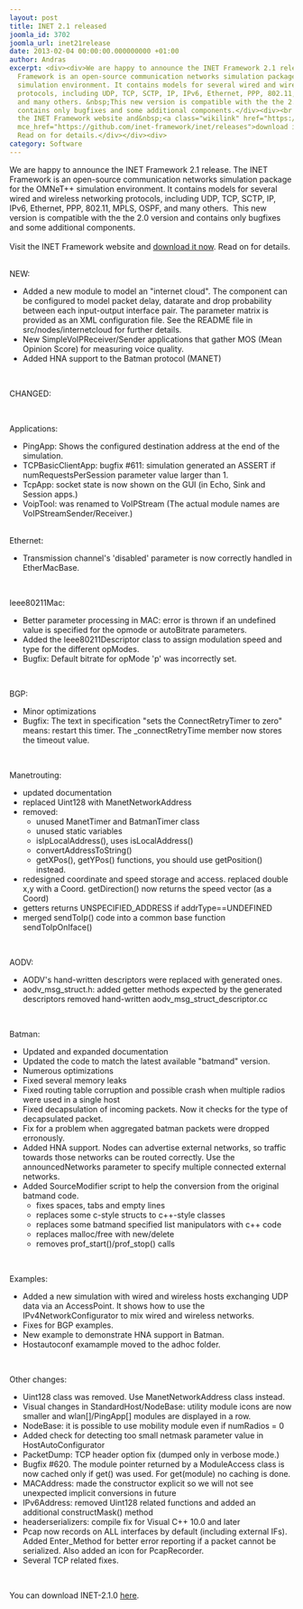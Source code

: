 ```yaml
---
layout: post
title: INET 2.1 released
joomla_id: 3702
joomla_url: inet21release
date: 2013-02-04 00:00:00.000000000 +01:00
author: Andras
excerpt: <div><div>We are happy to announce the INET Framework 2.1 release. The INET
  Framework is an open-source communication networks simulation package for the OMNeT++
  simulation environment. It contains models for several wired and wireless networking
  protocols, including UDP, TCP, SCTP, IP, IPv6, Ethernet, PPP, 802.11, MPLS, OSPF,
  and many others. &nbsp;This new version is compatible with the the 2.0 version and
  contains only bugfixes and some additional components.</div><div><br /></div><div>Visit
  the INET Framework website and&nbsp;<a class="wikilink" href="https://github.com/inet-framework/inet/releases"
  mce_href="https://github.com/inet-framework/inet/releases">download it now</a>.
  Read on for details.</div></div><div>
category: Software
---
```

<div><div>We are happy to announce the INET Framework 2.1 release. The INET Framework is an open-source communication networks simulation package for the OMNeT++ simulation environment. It contains models for several wired and wireless networking protocols, including UDP, TCP, SCTP, IP, IPv6, Ethernet, PPP, 802.11, MPLS, OSPF, and many others. &nbsp;This new version is compatible with the the 2.0 version and contains only bugfixes and some additional components.</div><div><br /></div><div>Visit the INET Framework website and&nbsp;<a class="wikilink" href="https://github.com/inet-framework/inet/releases" mce_href="https://github.com/inet-framework/inet/releases">download it now</a>. Read on for details.</div></div><div></div><div><br /></div><div><p>NEW:</p><ul><li>Added a new module to model an "internet cloud". The component can be configured to model packet delay, datarate and drop probability between each input-output interface pair. The parameter matrix is provided as an XML configuration file. See the README file in src/nodes/internetcloud for further details.</li><li>New SimpleVoIPReceiver/Sender applications that gather MOS (Mean Opinion Score) for measuring voice quality.</li><li>Added HNA support to the Batman protocol (MANET)</li></ul><p class="vspace" mce_=""><br /></p><p>CHANGED:</p><p class="vspace"><br /></p><p>Applications:</p><ul><li>PingApp: Shows the configured destination address at the end of the simulation.</li><li>TCPBasicClientApp: bugfix #611: simulation generated an ASSERT if numRequestsPerSession parameter value larger than 1.</li><li>TcpApp: socket state is now shown on the GUI (in Echo, Sink and Session apps.)</li><li>VoipTool: was renamed to VoIPStream (The actual module names are VoIPStreamSender/Receiver.)<br /><br /></li></ul><p>Ethernet:</p><ul><li>Transmission channel's 'disabled' parameter is now correctly handled in EtherMacBase.</li></ul><p class="vspace"><br /></p><p>Ieee80211Mac:</p><ul><li>Better parameter processing in MAC: error is thrown if an undefined value is specified for the opmode or autoBitrate parameters.</li><li>Added the Ieee80211Descriptor class to assign modulation speed and type for the different opModes.</li><li>Bugfix: Default bitrate for opMode 'p' was incorrectly set.</li></ul><p class="vspace"><br /></p><p>BGP:</p><ul><li>Minor optimizations</li><li>Bugfix: The text in specification "sets the ConnectRetryTimer to zero" means: restart this timer. The _connectRetryTime member now stores the timeout value.</li></ul><p class="vspace" mce_=""><br /></p><p>Manetrouting:</p><ul><li>updated documentation</li><li>replaced Uint128 with ManetNetworkAddress</li><li>removed:<ul><li>unused ManetTimer and BatmanTimer class</li><li>unused static variables</li><li>isIpLocalAddress(), uses isLocalAddress()</li><li>convertAddressToString()</li><li>getXPos(), getYPos() functions, you should use getPosition() instead.</li></ul></li><li>redesigned coordinate and speed storage and access. replaced double x,y with a Coord. getDirection() now returns the speed vector (as a Coord)</li><li>getters returns UNSPECIFIED_ADDRESS if addrType==UNDEFINED</li><li>merged sendToIp() code into a common base function sendToIpOnIface()</li></ul><p class="vspace"><br /></p><p>AODV:</p><ul><li>AODV's hand-written descriptors were replaced with generated ones.</li><li>aodv_msg_struct.h: added getter methods expected by the generated descriptors removed hand-written aodv_msg_struct_descriptor.cc</li></ul><p class="vspace" mce_=""><br /></p><p>Batman:</p><ul><li>Updated and expanded documentation</li><li>Updated the code to match the latest available "batmand" version.</li><li>Numerous optimizations</li><li>Fixed several memory leaks</li><li>Fixed routing table corruption and possible crash when multiple radios were used in a single host</li><li>Fixed decapsulation of incoming packets. Now it checks for the type of decapsulated packet.</li><li>Fix for a problem when aggregated batman packets were dropped erronously.</li><li>Added HNA support. Nodes can advertise external networks, so traffic towards those networks can be routed correctly. Use the announcedNetworks parameter to specify multiple connected external networks.</li><li>Added SourceModifier script to help the conversion from the original batmand code.<ul><li>fixes spaces, tabs and empty lines</li><li>replaces some c-style structs to c++-style classes</li><li>replaces some batmand specified list manipulators with c++ code</li><li>replaces malloc/free with new/delete</li><li>removes prof_start()/prof_stop() calls</li></ul></li></ul><p class="vspace" mce_=""><br /></p><p>Examples:</p><ul><li>Added a new simulation with wired and wireless hosts exchanging UDP data via an AccessPoint. It shows how to use the IPv4NetworkConfigurator to mix wired and wireless networks.</li><li>Fixes for BGP examples.</li><li>New example to demonstrate HNA support in Batman.</li><li>Hostautoconf examample moved to the adhoc folder.</li></ul><p class="vspace"><br /></p><p>Other changes:</p><ul><li>Uint128 class was removed. Use ManetNetworkAddress class instead.</li><li>Visual changes in StandardHost/NodeBase: utility module icons are now smaller and wlan[]/PingApp[] modules are displayed in a row.</li><li>NodeBase: it is possible to use mobility module even if numRadios = 0</li><li>Added check for detecting too small netmask parameter value in HostAutoConfigurator</li><li>PacketDump: TCP header option fix (dumped only in verbose mode.)</li><li>Bugfix #620. The module pointer returned by a ModuleAccess class is now cached only if get() was used. For get(module) no caching is done.</li><li>MACAddress: made the constructor explicit so we will not see unexpected implicit conversions in future</li><li>IPv6Address: removed Uint128 related functions and added an additional constructMask() method</li><li>headerserializers: compile fix for Visual C++ 10.0 and later</li><li>Pcap now records on ALL interfaces by default (including external IFs). Added Enter_Method for better error reporting if a packet cannot be serialized. Also added an icon for PcapRecorder.</li><li>Several TCP related fixes.</li></ul><p class="vspace"><br /></p><p>You can download INET-2.1.0&nbsp;<a class="wikilink" href="https://github.com/inet-framework/inet/releases" mce_href="https://github.com/inet-framework/inet/releases">here</a>.</p></div>

